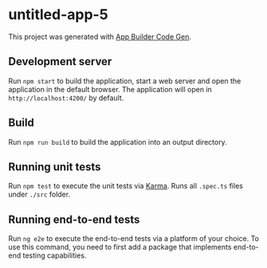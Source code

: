 # untitled-app-5

This project was generated with [App Builder Code Gen](https://www.infragistics.com/products/appbuilder).

## Development server

Run `npm start` to build the application, start a web server and open the application in the default browser. The application will open in `http://localhost:4200/` by default.

## Build

Run `npm run build` to build the application into an output directory.

## Running unit tests

Run `npm test` to execute the unit tests via [Karma](https://karma-runner.github.io). Runs all `.spec.ts` files under `./src` folder.

## Running end-to-end tests

Run `ng e2e` to execute the end-to-end tests via a platform of your choice. To use this command, you need to first add a package that implements end-to-end testing capabilities.